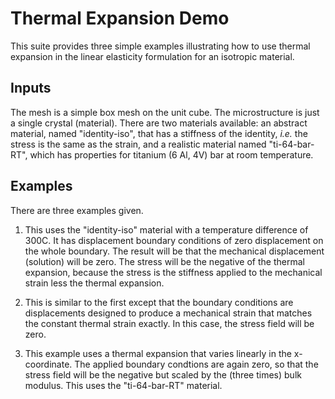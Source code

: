 # Thermal Expansion Demo

This suite provides three simple examples illustrating how to use thermal expansion in the linear elasticity formulation for an isotropic material.

## Inputs
The mesh is a simple box mesh on the unit cube.  The microstructure is just a single crystal (material).  There are two materials available: an abstract material, named "identity-iso", that has a stiffness of the identity, _i.e._ the stress is the same as the strain, and a realistic material named "ti-64-bar-RT", which has properties for titanium (6 Al, 4V) bar at room temperature.
## Examples
There are three examples given.
1. This uses the "identity-iso" material with a temperature difference of 300C. It has displacement boundary conditions of zero displacement on the whole boundary. The result will be that the mechanical displacement (solution) will be zero. The stress will be the negative of the thermal expansion, because the stress is the stiffness applied to the mechanical strain less the thermal expansion.

2. This is similar to the first except that the boundary conditions are displacements designed to produce a mechanical strain that matches the constant thermal strain exactly. In this case, the stress field will be zero.

3. This example uses a thermal expansion that varies linearly in the x-coordinate.  The applied boundary condtions are again zero, so that the stress field will be the negative but scaled by the (three times) bulk modulus. This uses the "ti-64-bar-RT" material.
